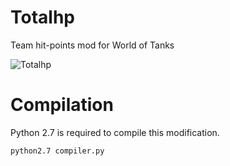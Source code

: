 Totalhp
=======

Team hit-points mod for World of Tanks

![Totalhp](https://raw.github.com/macrosoft/wothp/master/img/totalhp.jpg)

Compilation
===========
Python 2.7 is required to compile this modification.

```
python2.7 compiler.py
```

